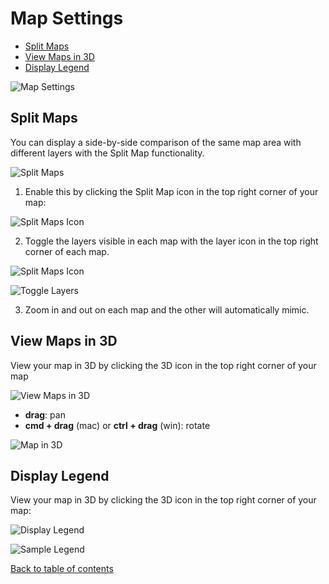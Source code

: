# Map Settings

<!-- TOC -->

- [Split Maps](#split-maps)
- [View Maps in 3D](#view-maps-in-3d)
- [Display Legend](#display-legend)
<!-- /TOC -->

![Map Settings](https://d1a3f4spazzrp4.cloudfront.net/indranil-kepler.gl/documentation/m-map-settings-0.png 'Split Maps')

## Split Maps

You can display a side-by-side comparison of the same map area with different layers with the Split Map functionality.

![Split Maps](https://d1a3f4spazzrp4.cloudfront.net/indranil-kepler.gl/documentation/image36.png 'Split Maps')

1. Enable this by clicking the Split Map icon in the top right corner of your map:

![Split Maps Icon](https://d1a3f4spazzrp4.cloudfront.net/indranil-kepler.gl/documentation/m-map-settings-split.png 'Split Maps Icon')

2. Toggle the layers visible in each map with the layer icon in the top right corner of each map.

![Split Maps Icon](https://d1a3f4spazzrp4.cloudfront.net/indranil-kepler.gl/documentation/m-map-settings-layer.png 'Split Maps Icon')

![Toggle Layers](https://d1a3f4spazzrp4.cloudfront.net/indranil-kepler.gl/documentation/image35.png 'Toggle Layers')

3. Zoom in and out on each map and the other will automatically mimic.

## View Maps in 3D

View your map in 3D by clicking the 3D icon in the top right corner of your map

![View Maps in 3D](https://d1a3f4spazzrp4.cloudfront.net/indranil-kepler.gl/documentation/m-map-settings-3d.png 'View Maps in 3D')

- **drag**: pan
- **cmd + drag** (mac) or **ctrl + drag** (win): rotate

![Map in 3D](https://d1a3f4spazzrp4.cloudfront.net/indranil-kepler.gl/documentation/f-map-styles-7.png 'Map in 3D')

## Display Legend

View your map in 3D by clicking the 3D icon in the top right corner of your map:

![Display Legend](https://d1a3f4spazzrp4.cloudfront.net/indranil-kepler.gl/documentation/m-map-settings-legend.png 'Display Legend')

![Sample Legend](https://d1a3f4spazzrp4.cloudfront.net/indranil-kepler.gl/documentation/image14.png 'Sample Legend')

[Back to table of contents](README.md)
